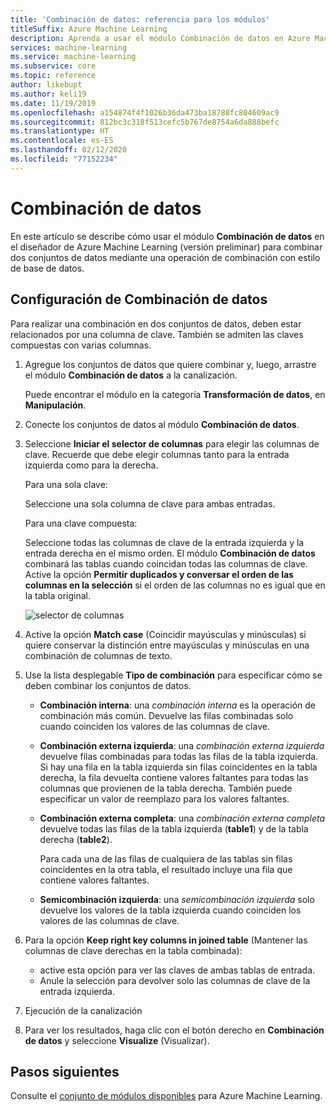 ```yaml
---
title: 'Combinación de datos: referencia para los módulos'
titleSuffix: Azure Machine Learning
description: Aprenda a usar el módulo Combinación de datos en Azure Machine Learning para combinar conjuntos de datos.
services: machine-learning
ms.service: machine-learning
ms.subservice: core
ms.topic: reference
author: likebupt
ms.author: keli19
ms.date: 11/19/2019
ms.openlocfilehash: a154874f4f1026b36da473ba18788fc804609ac9
ms.sourcegitcommit: 812bc3c318f513cefc5b767de8754a6da888befc
ms.translationtype: HT
ms.contentlocale: es-ES
ms.lasthandoff: 02/12/2020
ms.locfileid: "77152234"
---
```

# <a name="join-data"></a>Combinación de datos

En este artículo se describe cómo usar el módulo **Combinación de datos** en el diseñador de Azure Machine Learning (versión preliminar) para combinar dos conjuntos de datos mediante una operación de combinación con estilo de base de datos.  

## <a name="how-to-configure-join-data"></a>Configuración de Combinación de datos

Para realizar una combinación en dos conjuntos de datos, deben estar relacionados por una columna de clave. También se admiten las claves compuestas con varias columnas. 

1. Agregue los conjuntos de datos que quiere combinar y, luego, arrastre el módulo **Combinación de datos** a la canalización. 

    Puede encontrar el módulo en la categoría **Transformación de datos**, en **Manipulación**.

1. Conecte los conjuntos de datos al módulo **Combinación de datos**. 
 
1. Seleccione **Iniciar el selector de columnas** para elegir las columnas de clave. Recuerde que debe elegir columnas tanto para la entrada izquierda como para la derecha.

    Para una sola clave:

    Seleccione una sola columna de clave para ambas entradas.
    
    Para una clave compuesta:

    Seleccione todas las columnas de clave de la entrada izquierda y la entrada derecha en el mismo orden. El módulo **Combinación de datos** combinará las tablas cuando coincidan todas las columnas de clave. Active la opción **Permitir duplicados y conversar el orden de las columnas en la selección** si el orden de las columnas no es igual que en la tabla original. 

    ![selector de columnas](media/module/join-data-column-selector.png)


1. Active la opción **Match case** (Coincidir mayúsculas y minúsculas) si quiere conservar la distinción entre mayúsculas y minúsculas en una combinación de columnas de texto. 
   
1. Use la lista desplegable **Tipo de combinación** para especificar cómo se deben combinar los conjuntos de datos.  
  
    * **Combinación interna**: una *combinación interna* es la operación de combinación más común. Devuelve las filas combinadas solo cuando coinciden los valores de las columnas de clave.  
  
    * **Combinación externa izquierda**: una *combinación externa izquierda* devuelve filas combinadas para todas las filas de la tabla izquierda. Si hay una fila en la tabla izquierda sin filas coincidentes en la tabla derecha, la fila devuelta contiene valores faltantes para todas las columnas que provienen de la tabla derecha. También puede especificar un valor de reemplazo para los valores faltantes.  
  
    * **Combinación externa completa**: una *combinación externa completa* devuelve todas las filas de la tabla izquierda (**table1**) y de la tabla derecha (**table2**).  
  
         Para cada una de las filas de cualquiera de las tablas sin filas coincidentes en la otra tabla, el resultado incluye una fila que contiene valores faltantes.  
  
    * **Semicombinación izquierda**: una *semicombinación izquierda* solo devuelve los valores de la tabla izquierda cuando coinciden los valores de las columnas de clave.  

1. Para la opción **Keep right key columns in joined table** (Mantener las columnas de clave derechas en la tabla combinada):

    * active esta opción para ver las claves de ambas tablas de entrada.
    * Anule la selección para devolver solo las columnas de clave de la entrada izquierda.

1. Ejecución de la canalización

1. Para ver los resultados, haga clic con el botón derecho en **Combinación de datos** y seleccione **Visualize** (Visualizar).

## <a name="next-steps"></a>Pasos siguientes

Consulte el [conjunto de módulos disponibles](module-reference.md) para Azure Machine Learning. 